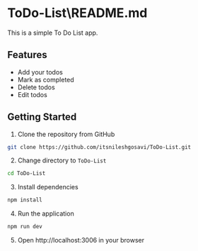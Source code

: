 # ToDo-List\README.md

This is a simple To Do List app.

## Features

- Add your todos
- Mark as completed
- Delete todos
- Edit todos

## Getting Started

1. Clone the repository from GitHub

```bash
git clone https://github.com/itsnileshgosavi/ToDo-List.git
```

2. Change directory to `ToDo-List`

```bash
cd ToDo-List
```

3. Install dependencies

```bash
npm install
```

4. Run the application

```bash
npm run dev
```

5. Open http://localhost:3006 in your browser




